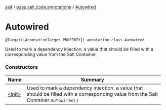 [salt](../../index.md) / [pass.salt.code.annotations](../index.md) / [Autowired](./index.md)

# Autowired

`@Target([AnnotationTarget.PROPERTY]) annotation class Autowired`

Used to mark a dependency injection, a value that should be filled
with a corresponding value from the Salt Container.

### Constructors

| Name | Summary |
|---|---|
| [&lt;init&gt;](-init-.md) | Used to mark a dependency injection, a value that should be filled with a corresponding value from the Salt Container.`Autowired()` |
